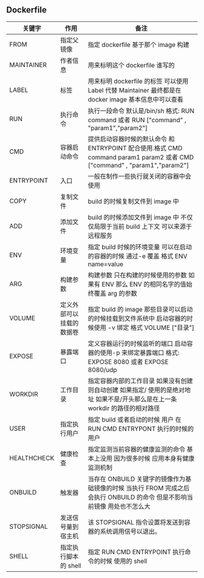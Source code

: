 ## Dockerfile

| 关键字      | 作用                     | 备注                                                                                                                          |
| ----------- | ------------------------ | ----------------------------------------------------------------------------------------------------------------------------- |
| FROM        | 指定父镜像               | 指定 dockerfile 基于那个 image 构建                                                                                           |
| MAINTAINER  | 作者信息                 | 用来标明这个 dockerfile 谁写的                                                                                                |
| LABEL       | 标签                     | 用来标明 dockerfile 的标签 可以使用 Label 代替 Maintainer 最终都是在 docker image 基本信息中可以查看                          |
| RUN         | 执行命令                 | 执行一段命令 默认是/bin/sh 格式: RUN command 或者 RUN ["command" , "param1","param2"]                                         |
| CMD         | 容器启动命令             | 提供启动容器时候的默认命令 和 ENTRYPOINT 配合使用.格式 CMD command param1 param2 或者 CMD ["command" , "param1","param2"]     |
| ENTRYPOINT  | 入口                     | 一般在制作一些执行就关闭的容器中会使用                                                                                        |
| COPY        | 复制文件                 | build 的时候复制文件到 image 中                                                                                               |
| ADD         | 添加文件                 | build 的时候添加文件到 image 中 不仅仅局限于当前 build 上下文 可以来源于远程服务                                              |
| ENV         | 环境变量                 | 指定 build 时候的环境变量 可以在启动的容器的时候 通过-e 覆盖 格式 ENV name=value                                              |
| ARG         | 构建参数                 | 构建参数 只在构建的时候使用的参数 如果有 ENV 那么 ENV 的相同名字的值始终覆盖 arg 的参数                                       |
| VOLUME      | 定义外部可以挂载的数据卷 | 指定 build 的 image 那些目录可以启动的时候挂载到文件系统中 启动容器的时候使用 -v 绑定 格式 VOLUME ["目录"]                    |
| EXPOSE      | 暴露端口                 | 定义容器运行的时候监听的端口 启动容器的使用-p 来绑定暴露端口 格式: EXPOSE 8080 或者 EXPOSE 8080/udp                           |
| WORKDIR     | 工作目录                 | 指定容器内部的工作目录 如果没有创建则自动创建 如果指定/ 使用的是绝对地址 如果不是/开头那么是在上一条 workdir 的路径的相对路径 |
| USER        | 指定执行用户             | 指定 build 或者启动的时候 用户 在 RUN CMD ENTRYPONT 执行的时候的用户                                                          |
| HEALTHCHECK | 健康检查                 | 指定监测当前容器的健康监测的命令 基本上没用 因为很多时候 应用本身有健康监测机制                                               |
| ONBUILD     | 触发器                   | 当存在 ONBUILD 关键字的镜像作为基础镜像的时候 当执行 FROM 完成之后 会执行 ONBUILD 的命令 但是不影响当前镜像 用处也不怎么大    |
| STOPSIGNAL  | 发送信号量到宿主机       | 该 STOPSIGNAL 指令设置将发送到容器的系统调用信号以退出。                                                                      |
| SHELL       | 指定执行脚本的 shell     | 指定 RUN CMD ENTRYPOINT 执行命令的时候 使用的 shell                                                                           |
